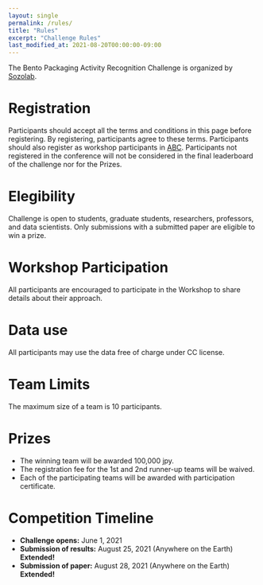 ```yaml
---
layout: single
permalink: /rules/
title: "Rules"
excerpt: "Challenge Rules"
last_modified_at: 2021-08-20T00:00:00-09:00
---
```

The Bento Packaging Activity Recognition Challenge is organized by [Sozolab](http://sozolab.jp/).

<!--
and [Larsen Team](https://team.inria.fr/larsen/).
-->

# Registration
Participants should accept all the terms and conditions in this page before registering. By registering, participants agree to these terms. Participants should also register as workshop participants in [ABC](http://abc-research.github.io). Participants not registered in the conference will not be considered in the final leaderboard of the challenge nor for the Prizes.

# Elegibility
Challenge is open to students, graduate students, researchers, professors, and data scientists. Only submissions with a submitted paper are eligible to win a prize.

# Workshop Participation
All participants are encouraged to participate in the Workshop to share details about their approach.  

# Data use
All participants may use the data free of charge under CC license.

# Team Limits
The  maximum size of a team is 10 participants.

# Prizes
- The winning team will be awarded 100,000 jpy.
- The registration fee for the 1st and 2nd runner-up teams will be waived.
- Each of the participating teams will be awarded with participation certificate.

<!--
One representative of the winning team will be invited to our laboratory installations in Kitakyushu, Japan for as many as 7 days. During the visit the winner may be able to collect a dataset of their own with our help. The total cost of the trip may not exceed 200 000 YEN including airplane ticket, hotels, in-city transportation and food.

When the winner is announced the winning team will be contacted to choose their representative. We will send an invitation letter for visa purposes if needed. The travel reservations may be done by the winner or by us, at the best convenience. No cash will be given to the winner in replacement of the travel and only travel expenses may be covered.   

Other conditions [apply](/bento2021/prize_rules/)
-->

# Competition Timeline
- __Challenge opens:__ June 1, 2021
- __Submission of results:__ August 25, 2021 (Anywhere on the Earth) __Extended!__
- __Submission of paper:__ August 28, 2021 (Anywhere on the Earth) __Extended!__
